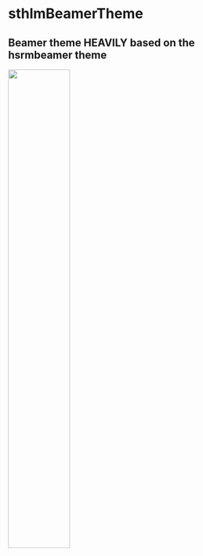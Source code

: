 # sthlmBeamerTheme

## Beamer theme HEAVILY based on the hsrmbeamer theme

<img src="https://github.com/mholson/sthlmNordBeamerTheme/blob/3ec06431c0705ed203e349370e09d4699c1e2e16/assets/nordsegel.jpg" width=50%>
